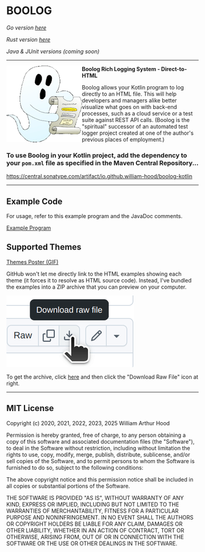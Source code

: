 # BOOLOG

*Go version [here](https://github.com/william-hood/boolog-go)*

*Rust version [here](https://github.com/william-hood/boolog-rust)*

*Java & JUnit versions (coming soon)*
<hr>
<img align="left" src="examples/boolog-logo-sm.gif">

**Boolog Rich Logging System - Direct-to-HTML**

Boolog allows your Kotlin program to log directly to an HTML file. This will help developers and managers alike better
visualize what goes on with back-end processes, such as a cloud service or a test suite against REST API calls.
(Boolog is the "spiritual" successor of an automated test logger project created at one of the author's previous places of employment.)

### To use Boolog in your Kotlin project, add the dependency to your `pom.xml` file as specified in the Maven Central Repository...
https://central.sonatype.com/artifact/io.github.william-hood/boolog-kotlin

---
## Example Code
For usage, refer to this example program and the JavaDoc comments.

[Example Program](src/test/kotlin/main.kt)

## Supported Themes

[Themes Poster (GIF)](examples/Poster.gif)

GitHub won't let me directly link to the HTML examples showing each theme (it forces it to resolve as HTML source code).
Instead, I've bundled the examples into a ZIP archive that you can preview on your computer.

![Do this...](examples/Instructions.gif)

To get the archive, click [here](examples/Theme-Examples.zip) and then click the "Download Raw File" icon at right.



---
## MIT License
Copyright (c) 2020, 2021, 2022, 2023, 2025 William Arthur Hood

Permission is hereby granted, free of charge, to any person obtaining a copy
of this software and associated documentation files (the "Software"), to deal
in the Software without restriction, including without limitation the rights to
use, copy, modify, merge, publish, distribute, sublicense, and/or sell copies
of the Software, and to permit persons to whom the Software is furnished
to do so, subject to the following conditions:

The above copyright notice and this permission notice shall be included
in all copies or substantial portions of the Software.

THE SOFTWARE IS PROVIDED "AS IS", WITHOUT WARRANTY OF ANY KIND,
EXPRESS OR IMPLIED, INCLUDING BUT NOT LIMITED TO THE WARRANTIES
OF MERCHANTABILITY, FITNESS FOR A PARTICULAR PURPOSE AND
NONINFRINGEMENT. IN NO EVENT SHALL THE AUTHORS OR COPYRIGHT
HOLDERS BE LIABLE FOR ANY CLAIM, DAMAGES OR OTHER LIABILITY,
WHETHER IN AN ACTION OF CONTRACT, TORT OR OTHERWISE, ARISING
FROM, OUT OF OR IN CONNECTION WITH THE SOFTWARE OR THE USE OR
OTHER DEALINGS IN THE SOFTWARE.
